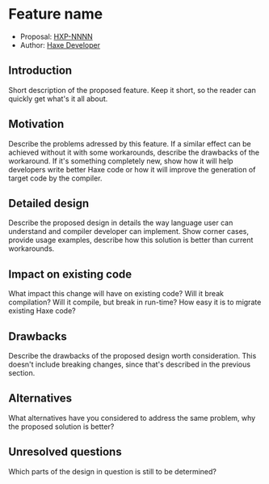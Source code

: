 # Feature name

* Proposal: [HXP-NNNN](NNNN-filename.md)
* Author: [Haxe Developer](https://github.com/haxedev)

## Introduction

Short description of the proposed feature. Keep it short, so the reader
can quickly get what's it all about.

## Motivation

Describe the problems adressed by this feature. If a similar effect
can be achieved without it with some workarounds, describe the drawbacks
of the workaround. If it's something completely new, show how it will
help developers write better Haxe code or how it will improve the generation
of target code by the compiler.

## Detailed design

Describe the proposed design in details the way language user can understand
and compiler developer can implement. Show corner cases, provide usage examples,
describe how this solution is better than current workarounds.

## Impact on existing code

What impact this change will have on existing code? Will it break compilation?
Will it compile, but break in run-time? How easy it is to migrate existing Haxe code?

## Drawbacks

Describe the drawbacks of the proposed design worth consideration. This doesn't include
breaking changes, since that's described in the previous section.

## Alternatives

What alternatives have you considered to address the same problem, why the proposed solution is better?

## Unresolved questions

Which parts of the design in question is still to be determined?
